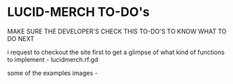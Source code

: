 # LUCID-MERCH TO-DO's

MAKE SURE THE DEVELOPER'S CHECK THIS TO-DO'S TO KNOW WHAT TO DO NEXT

i request to checkout the site first to get a glimpse of what kind of functions to implement - lucidmerch.rf.gd

some of the examples images -

